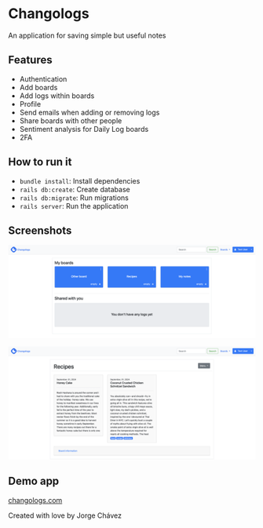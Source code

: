 # Changologs
An application for saving simple but useful notes

## Features
* Authentication
* Add boards
* Add logs within boards
* Profile
* Send emails when adding or removing logs
* Share boards with other people
* Sentiment analysis for Daily Log boards
* 2FA

## How to run it
* `bundle install`: Install dependencies
* `rails db:create`: Create database
* `rails db:migrate`: Run migrations
* `rails server`: Run the application


## Screenshots
![alt text](images/boards.png)

![alt text](images/logs.png)


## Demo app
[changologs.com](https://changologs.com)

Created with love by Jorge Chávez
